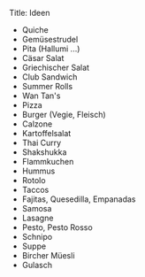 Title: Ideen

- Quiche
- Gemüsestrudel
- Pita (Hallumi ...)
- Cäsar Salat
- Griechischer Salat
- Club Sandwich
- Summer Rolls
- Wan Tan's
- Pizza
- Burger (Vegie, Fleisch)
- Calzone
- Kartoffelsalat
- Thai Curry
- Shakshukka
- Flammkuchen
- Hummus
- Rotolo
- Taccos
- Fajitas, Quesedilla, Empanadas
- Samosa
- Lasagne
- Pesto, Pesto Rosso
- Schnipo
- Suppe
- Bircher Müesli
- Gulasch